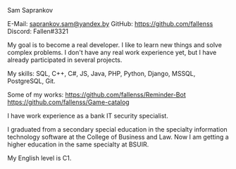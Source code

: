 Sam Saprankov

E-Mail: saprankov.sam@yandex.by
GitHub: https://github.com/fallenss
Discord: Fallen#3321

My goal is to become a real developer. 
I like to learn new things and solve complex problems. 
I don't have any real work experience yet, but I have already participated in several projects.

My skills: SQL, C++, C#, JS, Java, PHP, Python, Django, MSSQL, PostgreSQL, Git.

Some of my works: https://github.com/fallenss/Reminder-Bot
https://github.com/fallenss/Game-catalog

I have work experience as a bank IT security specialist.

I graduated from a secondary special education in the specialty information technology software at the College of Business and Law.
Now I am getting a higher education in the same specialty at BSUIR.

My English level is C1.